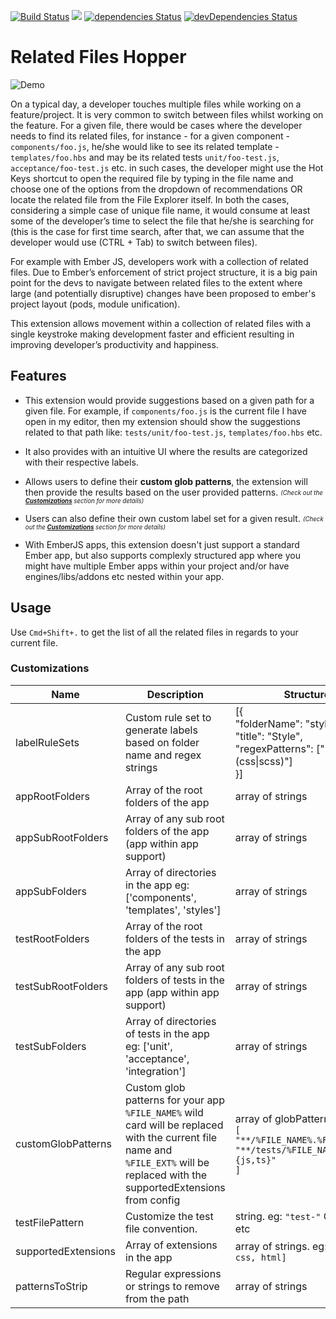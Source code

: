 [![Build Status](https://travis-ci.com/suchitadoshi1987/related-files-hopper.svg?branch=master)](https://travis-ci.com/suchitadoshi1987/related-files-hopper)
[![](https://vsmarketplacebadge.apphb.com/version-short/suchitadoshi1987.file-hopper.svg)](https://marketplace.visualstudio.com/items?itemName=suchitadoshi1987.file-hopper)
[![dependencies Status](https://david-dm.org/suchitadoshi1987/related-files-hopper/status.svg)](https://david-dm.org/suchitadoshi1987/related-files-hopper)
[![devDependencies Status](https://david-dm.org/suchitadoshi1987/related-files-hopper/dev-status.svg)](https://david-dm.org/suchitadoshi1987/related-files-hopper?type=dev)

# Related Files Hopper

![Demo](https://raw.githubusercontent.com/suchitadoshi1987/ember-jump-between-related-files/master/assets/demo.gif)

On a typical day, a developer touches multiple files while working on a feature/project. It is very common to switch between files whilst working on the feature. For a given file, there would be cases where the developer needs to find its related files, for instance - for a given component - `components/foo.js`, he/she would like to see its related template - `templates/foo.hbs` and may be its related tests `unit/foo-test.js`, `acceptance/foo-test.js` etc. in such cases,
the developer might use the Hot Keys shortcut to open the required file by typing in the file name and choose one of the options from the dropdown of recommendations OR
locate the related file from the File Explorer itself.
In both the cases, considering a simple case of unique file name, it would consume at least some of the developer’s time to select the file that he/she is searching for (this is the case for first time search, after that, we can assume that the developer would use (CTRL + Tab) to switch between files).

For example with Ember JS, developers work with a collection of related files. Due to Ember’s enforcement of strict project structure, it is a big pain point for the devs to navigate between related files to the extent where large (and potentially disruptive) changes have been proposed to ember's project layout (pods, module unification).

This extension allows movement within a collection of related files with a single keystroke making development faster and efficient resulting in improving developer’s productivity and happiness.

## Features

- This extension would provide suggestions based on a given path for a given file. For example, if `components/foo.js` is the current file I have open in my editor, then my extension should show the suggestions related to that path like: `tests/unit/foo-test.js`, `templates/foo.hbs` etc.

- It also provides with an intuitive UI where the results are categorized with their respective labels.

- Allows users to define their **custom glob patterns**, the extension will then provide the results based on the user provided patterns. <sub><sup><i>(Check out the [**Customizations**](#customizations) section for more details)</i></sup></sub>

- Users can also define their own custom label set for a given result. <sub><sup><i>(Check out the [**Customizations**](#customizations) section for more details)</i></sup></sub>

- With EmberJS apps, this extension doesn't just support a standard Ember app, but also supports complexly structured app where you might have multiple Ember apps within your project and/or have engines/libs/addons etc nested within your app.

## Usage

Use `Cmd+Shift+.` to get the list of all the related files in regards to your current file.

<h3 id="customizations">Customizations</h3>

| Name                | Description                                                                                                                                                                      | Structure                                                                                                                          |
| ------------------- | -------------------------------------------------------------------------------------------------------------------------------------------------------------------------------- | ---------------------------------------------------------------------------------------------------------------------------------- |
| labelRuleSets       | Custom rule set to generate labels based on folder name and regex strings                                                                                                        | [{<br/> "folderName": "styles",<br/> "title": "Style",<br/> "regexPatterns": ["(/.*)?/(.+).(css\|scss)"]<br>}] |
| appRootFolders      | Array of the root folders of the app                                                                                                                                             | array of strings                                                                                                                   |
| appSubRootFolders   | Array of any sub root folders of the app (app within app support)                                                                                                                | array of strings                                                                                                                   |
| appSubFolders       | Array of directories in the app eg: ['components', 'templates', 'styles']                                                                                                        | array of strings                                                                                                                   |
| testRootFolders     | Array of the root folders of the tests in the app                                                                                                                                | array of strings                                                                                                                   |
| testSubRootFolders  | Array of any sub root folders of tests in the app (app within app support)                                                                                                       | array of strings                                                                                                                   |
| testSubFolders      | Array of directories of tests in the app eg: ['unit', 'acceptance', 'integration']                                                                                               | array of strings                                                                                                                   |
| customGlobPatterns  | Custom glob patterns for your app `%FILE_NAME%` wild card will be replaced with the current file name and `%FILE_EXT%` will be replaced with the supportedExtensions from config | array of globPatterns. eg: <br/>`[`<br/> `"**/%FILE_NAME%.%FILE_EXT%",`<br/> `"**/tests/%FILE_NAME%-test.{js,ts}"`<br/>`]`                                    |
| testFilePattern     | Customize the test file convention.                                                                                                                                              | string. eg: `"test-"` OR `".test"` etc                                                                                             |  |
| supportedExtensions | Array of extensions in the app                                                                                                                                                   | array of strings. eg: `[js, ts, css, html]`                                                                                        |
| patternsToStrip     | Regular expressions or strings to remove from the path                                                                                                                           | array of strings                                                                                                                   |
